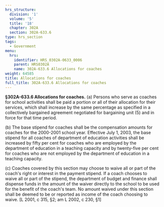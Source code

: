 ```yaml
---
hrs_structure:
  division: '1'
  volume: '5'
  title: '18'
  chapter: 302A
  section: 302A-633.6
type: hrs_section
tags:
  - Government
menu:
  hrs:
    identifier: HRS_0302A-0633_0006
    parent: HRS0302A
    name: 302A-633.6 Allocations for coaches
weight: 64585
title: Allocations for coaches
full_title: 302A-633.6 Allocations for coaches
---
```

**§302A-633.6 Allocations for coaches.** (a) Persons who serve as coaches for school activities shall be paid a portion or all of their allocation for their services, which shall increase by the same percentage as specified in a collectively bargained agreement negotiated for bargaining unit (5) and in force for that time period.

(b) The base stipend for coaches shall be the compensation amounts for coaches for the 2000-2001 school year. Effective July 1, 2003, the base stipend for all coaches of department of education activities shall be increased by fifty per cent for coaches who are employed by the department of education in a teaching capacity and by twenty-five per cent for coaches who are not employed by the department of education in a teaching capacity.

(c) Coaches covered by this section may choose to waive all or part of the coach's right or interest in the payment stipend. If a coach chooses to waive all or part of the stipend, the department of budget and finance shall dispense funds in the amount of the waiver directly to the school to be used for the benefit of the coach's team. No amount waived under this section shall be deemed to be or reported as income of the coach choosing to waive. [L 2001, c 315, §2; am L 2002, c 230, §1]